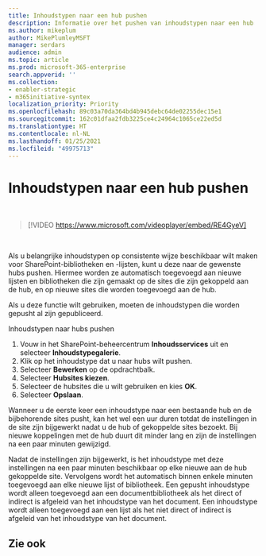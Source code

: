 ```yaml
---
title: Inhoudstypen naar een hub pushen
description: Informatie over het pushen van inhoudstypen naar een hub
ms.author: mikeplum
author: MikePlumleyMSFT
manager: serdars
audience: admin
ms.topic: article
ms.prod: microsoft-365-enterprise
search.appverid: ''
ms.collection:
- enabler-strategic
- m365initiative-syntex
localization_priority: Priority
ms.openlocfilehash: 89c03a70da364bd4b945debc64de02255dec15e1
ms.sourcegitcommit: 162c01dfaa2fdb3225ce4c24964c1065ce22ed5d
ms.translationtype: HT
ms.contentlocale: nl-NL
ms.lasthandoff: 01/25/2021
ms.locfileid: "49975713"
---
```

# <a name="push-content-types-to-a-hub"></a>Inhoudstypen naar een hub pushen

</br>

> [!VIDEO https://www.microsoft.com/videoplayer/embed/RE4GyeV]  

</br>


Als u belangrijke inhoudstypen op consistente wijze beschikbaar wilt maken voor SharePoint-bibliotheken en -lijsten, kunt u deze naar de gewenste hubs pushen. Hiermee worden ze automatisch toegevoegd aan nieuwe lijsten en bibliotheken die zijn gemaakt op de sites die zijn gekoppeld aan de hub, en op nieuwe sites die worden toegevoegd aan de hub.

Als u deze functie wilt gebruiken, moeten de inhoudstypen die worden gepusht al zijn gepubliceerd.

Inhoudstypen naar hubs pushen

1. Vouw in het SharePoint-beheercentrum **Inhoudsservices** uit en selecteer **Inhoudstypegalerie**.
2. Klik op het inhoudstype dat u naar hubs wilt pushen.
3. Selecteer **Bewerken** op de opdrachtbalk.
4. Selecteer **Hubsites kiezen**.
5. Selecteer de hubsites die u wilt gebruiken en kies **OK**.
6. Selecteer **Opslaan**.

Wanneer u de eerste keer een inhoudstype naar een bestaande hub en de bijbehorende sites pusht, kan het wel een uur duren totdat de instellingen in de site zijn bijgewerkt nadat u de hub of gekoppelde sites bezoekt. Bij nieuwe koppelingen met de hub duurt dit minder lang en zijn de instellingen na een paar minuten gewijzigd.

Nadat de instellingen zijn bijgewerkt, is het inhoudstype met deze instellingen na een paar minuten beschikbaar op elke nieuwe aan de hub gekoppelde site. Vervolgens wordt het automatisch binnen enkele minuten toegevoegd aan elke nieuwe lijst of bibliotheek. Een gepusht inhoudstype wordt alleen toegevoegd aan een documentbibliotheek als het direct of indirect is afgeleid van het inhoudstype van het document. Een inhoudstype wordt alleen toegevoegd aan een lijst als het niet direct of indirect is afgeleid van het inhoudstype van het document.

## <a name="see-also"></a>Zie ook
